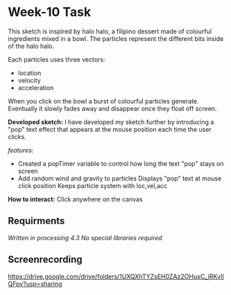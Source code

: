 # Week-10 Task

This sketch is inspired by halo halo, a filipino dessert made of colourful ingredients mixed in a bowl. The particles represent the different bits inside of the halo halo.

Each particles uses three vectors:
- location
- velocity
- acceleration

When you click on the bowl a burst of colourful particles generate. Eventually it slowly fades away and disappear once they float off screen.

**Developed sketch:**
I have developed my sketch further by introducing a "pop" text effect that appears at the mouse position each time the user clicks.

*features:*
- Created a popTimer variable to control how long the text "pop" stays on screen
- Add random wind and gravity to particles
Displays "pop" text at mouse click position
Keeps particle system with loc,vel,acc

**How to interact:**
Click anywhere on the canvas 

## Requirments
*Written in processing 4.3*
*No special libraries required*

## Screenrecording 
https://drive.google.com/drive/folders/1UXQXhTYZsEH0ZAz2OHuxC_jRKvIIQFpv?usp=sharing



